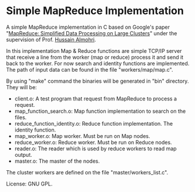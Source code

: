 Simple MapReduce Implementation
===============================

A simple MapReduce implementation in C based on Google's paper "[MapReduce: Simplified Data Processing on Large Clusters](http://jayurbain.com/msoe/cs4230/Readings/MapReduce%20-%20Simplified%20Data%20Processing%20on%20Large%20Clusters.pdf)" under the supervision of Prof. [Hussain Almohri](http://www.halmohri.com).

In this implementation Map & Reduce functions are simple TCP/IP server that receive a line from the worker (map or reduce) process it and send it back to the worker. For now search and identity functions are implemented. The path of input data can be found in the file "workers/map/map.c".

By using "make" command the binaries will be generated in "bin" directory. They will be:
* client.o: A test program that request from MapReduce to process a request.
* map_function_search.o: Map function implementation to search on the files.
* reduce_function_identity.o: Reduce function implementation. The identity function.
* map_worker.o: Map worker. Must be run on Map nodes.
* reduce_worker.o: Reduce worker. Must be run on Reduce nodes.
* reader.o: The reader which is used by reduce workers to read map output.
* master.o: The master of the nodes.

The cluster workers are defined on the file "master/workers_list.c".

License: GNU GPL.
